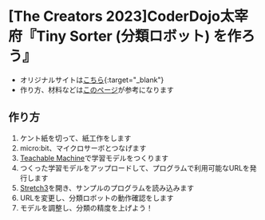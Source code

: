 # [The Creators 2023]CoderDojo太宰府『Tiny Sorter (分類ロボット) を作ろう』

- オリジナルサイトは[こちら](https://experiments.withgoogle.com/tiny-sorter/view){:target="_blank"}
- 作り方、材料などは[このページ](https://coderdojo-fukuoka.github.io/blog/ai/teachablemachine/2020/10/14/teachablemacine-tiny-sorter.html)が参考になります



## 作り方
1. ケント紙を切って、紙工作をします
2. micro:bit、マイクロサーボとつなげます
3. [Teachable Machine](https://teachablemachine.withgoogle.com/)で学習モデルをつくります
4. つくった学習モデルをアップロードして、プログラムで利用可能なURLを発行します
5. [Stretch3](https://stretch3.github.io/)を開き、サンプルのプログラムを読み込みます
6. URLを変更し、分類ロボットの動作確認をします
7. モデルを調整し、分類の精度を上げよう！
